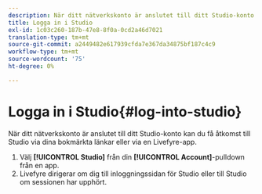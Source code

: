 ```yaml
---
description: När ditt nätverkskonto är anslutet till ditt Studio-konto kan du få åtkomst till Studio via dina bokmärkta länkar eller via en Livefyre-app.
title: Logga in i Studio
exl-id: 1c03c260-187b-47e8-8f0a-0cd2a46d7021
translation-type: tm+mt
source-git-commit: a2449482e617939cfda7e367da34875bf187c4c9
workflow-type: tm+mt
source-wordcount: '75'
ht-degree: 0%

---
```


# Logga in i Studio{#log-into-studio}

När ditt nätverkskonto är anslutet till ditt Studio-konto kan du få åtkomst till Studio via dina bokmärkta länkar eller via en Livefyre-app.

1. Välj **[!UICONTROL Studio]** från din **[!UICONTROL Account]**-pulldown från en app.
1. Livefyre dirigerar om dig till inloggningssidan för Studio eller till Studio om sessionen har upphört.
